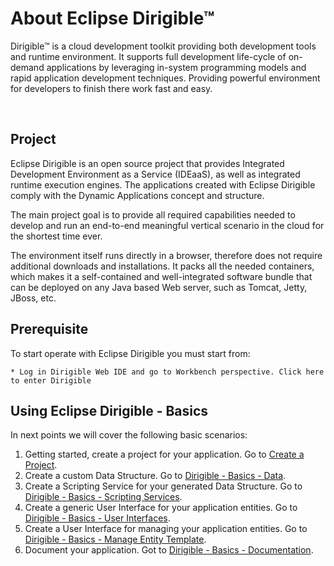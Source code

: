 # About Eclipse Dirigible™


Dirigible™ is a cloud development toolkit providing both development tools and runtime environment. It supports full development life-cycle of on-demand applications by leveraging in-system programming models and rapid application development techniques. Providing powerful environment for developers to finish there work fast and easy. 

<br>

## Project

Eclipse Dirigible is an open source project that provides Integrated Development Environment as a Service (IDEaaS), as well as integrated runtime execution engines. The applications created with Eclipse Dirigible comply with the Dynamic Applications concept and structure.

The main project goal is to provide all required capabilities needed to develop and run an end-to-end meaningful vertical scenario in the cloud for the shortest time ever.

The environment itself runs directly in a browser, therefore does not require additional downloads and installations. It packs all the needed containers, which makes it a self-contained and well-integrated software bundle that can be deployed on any Java based Web server, such as Tomcat, Jetty, JBoss, etc.

## Prerequisite

To start operate with Eclipse Dirigible you must start from:

	* Log in Dirigible Web IDE and go to Workbench perspective. Click here to enter Dirigible

## Using Eclipse Dirigible - Basics

In next points we will cover the following basic scenarios:

1. Getting started, create a project for your application. Go to [Create a Project][1].
2. Create a custom Data Structure. Go to [Dirigible - Basics - Data][2]. 
3. Create a Scripting Service for your generated Data Structure. Go to [Dirigible - Basics -  Scripting Services][3].
4. Create a generic User Interface for your application entities. Go to [Dirigible - Basics - User Interfaces][4].
5. Create a User Interface for managing your application entities. Go to [Dirigible - Basics -  Manage Entity Template][5].
6. Document your application. Got to [Dirigible - Basics -  Documentation][6]. 

[1]: https://github.com/dirigiblelabs/curriculum/blob/master/GeorgiMinkov/WrittenDocumentation/1%20-%20Create%20a%20project.md
[2]: https://github.com/dirigiblelabs/curriculum/blob/master/GeorgiMinkov/WrittenDocumentation/2%20-%20Dirigible%20-%20Basics%20-%20Data%20Structure.md
[3]: https://github.com/dirigiblelabs/curriculum/blob/master/GeorgiMinkov/WrittenDocumentation/3%20-%20Dirigible%20-%20Basics%20-%20%20Scripting%20Services.md
[4]: https://github.com/dirigiblelabs/curriculum/blob/master/GeorgiMinkov/WrittenDocumentation/4%20-%20Dirigible%20-%20Basics%20-%20User%20Interfaces.md
[5]: https://github.com/dirigiblelabs/curriculum/blob/master/GeorgiMinkov/WrittenDocumentation/5%20-%20Basics%20-%20Manage%20Entity%20Template.md
[6]: https://github.com/dirigiblelabs/curriculum/blob/master/GeorgiMinkov/WrittenDocumentation/6%20-%20Dirigible%20-%20Basics%20-%20Documentation.md



